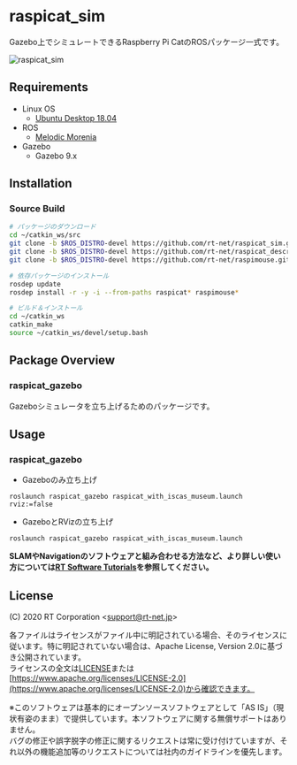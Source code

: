 # raspicat_sim

Gazebo上でシミュレートできるRaspberry Pi CatのROSパッケージ一式です。

![raspicat_sim](https://rt-net.github.io/images/raspberry-pi-cat/raspicat_gazebo_with_iscas_museum.gif)

## Requirements

- Linux OS
  - [Ubuntu Desktop 18.04](https://ubuntu.com/download/desktop)
- ROS
  - [Melodic Morenia](https://wiki.ros.org/melodic)
- Gazebo
  - Gazebo 9.x

## Installation
### Source Build

```sh
# パッケージのダウンロード
cd ~/catkin_ws/src
git clone -b $ROS_DISTRO-devel https://github.com/rt-net/raspicat_sim.git
git clone -b $ROS_DISTRO-devel https://github.com/rt-net/raspicat_description.git
git clone -b $ROS_DISTRO-devel https://github.com/rt-net/raspimouse.git

# 依存パッケージのインストール
rosdep update
rosdep install -r -y -i --from-paths raspicat* raspimouse*

# ビルド＆インストール
cd ~/catkin_ws
catkin_make
source ~/catkin_ws/devel/setup.bash
```

## Package Overview
### raspicat_gazebo

Gazeboシミュレータを立ち上げるためのパッケージです。

## Usage

### raspicat_gazebo

* Gazeboのみ立ち上げ
```
roslaunch raspicat_gazebo raspicat_with_iscas_museum.launch rviz:=false
```

* GazeboとRVizの立ち上げ
```
roslaunch raspicat_gazebo raspicat_with_iscas_museum.launch
```

__SLAMやNavigationのソフトウェアと組み合わせる方法など、より詳しい使い方については[RT Software Tutorials](https://rt-net.github.io/tutorials/raspicat/)を参照してください。__



## License

(C) 2020 RT Corporation \<support@rt-net.jp\>

各ファイルはライセンスがファイル中に明記されている場合、そのライセンスに従います。特に明記されていない場合は、Apache License, Version 2.0に基づき公開されています。  
ライセンスの全文は[LICENSE](./LICENSE)または[https://www.apache.org/licenses/LICENSE-2.0](https://www.apache.org/licenses/LICENSE-2.0)から確認できます。

※このソフトウェアは基本的にオープンソースソフトウェアとして「AS IS」（現状有姿のまま）で提供しています。本ソフトウェアに関する無償サポートはありません。  
バグの修正や誤字脱字の修正に関するリクエストは常に受け付けていますが、それ以外の機能追加等のリクエストについては社内のガイドラインを優先します。
